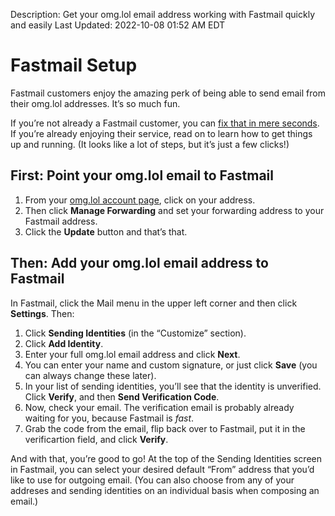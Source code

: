 Description: Get your omg.lol email address working with Fastmail quickly and easily
Last Updated: 2022-10-08 01:52 AM EDT

# Fastmail Setup

Fastmail customers enjoy the amazing perk of being able to send email from their omg.lol addresses. It’s so much fun.

If you’re not already a Fastmail customer, you can [fix that in mere seconds](/help/fastmail). If you’re already enjoying their service, read on to learn how to get things up and running. (It looks like a lot of steps, but it’s just a few clicks!)

## First: Point your omg.lol email to Fastmail

1. From your [omg.lol account page](/account), click on your address.
2. Then click **Manage Forwarding** and set your forwarding address to your Fastmail address.
3. Click the **Update** button and that’s that.

## Then: Add your omg.lol email address to Fastmail

In Fastmail, click the Mail menu in the upper left corner and then click **Settings**. Then:
	
1. Click **Sending Identities** (in the “Customize” section).
2. Click **Add Identity**.
3. Enter your full omg.lol email address and click **Next**.
4. You can enter your name and custom signature, or just click **Save** (you can always change these later).
5. In your list of sending identities, you’ll see that the identity is unverified. Click **Verify**, and then **Send Verification Code**.
6. Now, check your email. The verification email is probably already waiting for you, because Fastmail is _fast_.
7. Grab the code from the email, flip back over to Fastmail, put it in the verificartion field, and click **Verify**.

And with that, you’re good to go! At the top of the Sending Identities screen in Fastmail, you can select your desired default “From” address that you’d like to use for outgoing email. (You can also choose from any of your addreses and sending identities on an individual basis when composing an email.)
